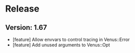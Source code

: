 # Release

## Version: 1.67

- [feature] Allow envvars to control tracing in Venus::Error
- [feature] Add unused arguments to Venus::Opt



